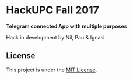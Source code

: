 # HackUPC Fall 2017
__Telegram connected App with multiple purposes__

Hack in development by Nil, Pau & Ignasi

## License
This project is under the [MIT License](LICENSE).
